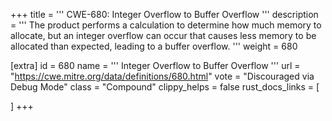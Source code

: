 +++
title = '''
CWE-680: Integer Overflow to Buffer Overflow
'''
description	= '''
The product performs a calculation to determine how much memory to allocate, but an integer overflow can occur that causes less memory to be allocated than expected, leading to a buffer overflow.
'''
weight = 680

[extra]
id = 680
name = '''
Integer Overflow to Buffer Overflow
'''
url = "https://cwe.mitre.org/data/definitions/680.html"
vote = "Discouraged via Debug Mode"
class = "Compound"
clippy_helps = false
rust_docs_links = [
	
]
+++

